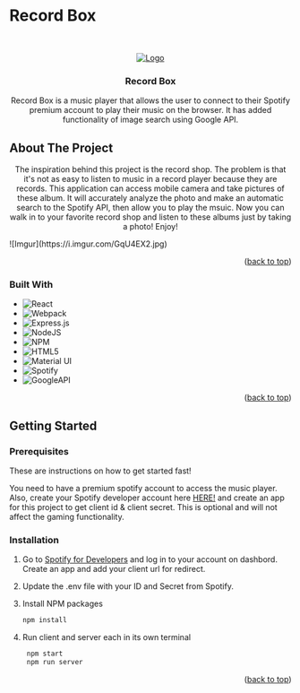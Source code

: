 # Record Box
<!-- Improved compatibility of back to top link: See: https://github.com/othneildrew/Best-README-Template/pull/73 -->
<a name="readme-top"></a>
<br />

<div align="center">
  <a href="https://github.com/heemo521/record-box">
    <!-- ******************************************************************** -->
    <img src="https://i.imgur.com/MD2iUYf.gif" alt="Logo">
  </a>

  <h3 align="center">Record Box</h3>

  <p align="center">
    Record Box is a music player that allows the user to connect to their Spotify premium account to play their music on the browser. It has added functionality of image search using Google API. 
  </p>
</div>

<!-- ABOUT THE PROJECT -->
## About The Project
 <p align="center">
  The inspiration behind this project is the record shop. The problem is that it's not as easy to listen to music in a record player because they are records. This application can access mobile camera and take pictures of these album. It will accurately analyze the photo and make an automatic search to the Spotify API, then allow you to play the msuic. Now you can walk in to your favorite record shop and listen to these albums just by taking a photo! Enjoy!
</p>
![Imgur](https://i.imgur.com/GqU4EX2.jpg)


<p align="right">(<a href="#readme-top">back to top</a>)</p>


### Built With
<div align="start">

* ![React](https://img.shields.io/badge/react-%2320232a.svg?style=for-the-badge&logo=react&logoColor=%2361DAFB) 
* ![Webpack](https://img.shields.io/badge/webpack-%238DD6F9.svg?style=for-the-badge&logo=webpack&logoColor=black) 
* ![Express.js](https://img.shields.io/badge/express.js-%23404d59.svg?style=for-the-badge&logo=express&logoColor=%2361DAFB) 
* ![NodeJS](https://img.shields.io/badge/node.js-6DA55F?style=for-the-badge&logo=node.js&logoColor=white) 
* ![NPM](https://img.shields.io/badge/NPM-%23000000.svg?style=for-the-badge&logo=npm&logoColor=white) 
* ![HTML5](https://img.shields.io/badge/html5-%23E34F26.svg?style=for-the-badge&logo=html5&logoColor=white)
* ![Material UI](https://img.shields.io/badge/Material%20UI-MUI-blue)
* ![Spotify](https://img.shields.io/badge/Spotify-1ED760?style=for-the-badge&logo=spotify&logoColor=white)
* ![GoogleAPI](https://img.shields.io/badge/Google-CCCCCC?style=for-the-badge&logo=google&logoColor=white)

<p align="right">(<a href="#readme-top">back to top</a>)</p>



<!-- GETTING STARTED -->
## Getting Started

### Prerequisites

These are instructions on how to get started fast!

You need to have a premium spotify account to access the music player.
Also, create your Spotify developer account here [HERE!]([HERE!](https://developer.spotify.com/dashboard/applications))
and create an app for this project to get client id & client secret. This is optional and will not affect the 
gaming functionality.

### Installation

1. Go to [Spotify for Developers](https://developer.spotify.com/) and log in to your account on dashbord. Create an app and add your client url for redirect.

2. Update the .env file with your ID and Secret from Spotify.

3. Install NPM packages
   ```sh
   npm install
   ```
4. Run client and server each in its own terminal
   ```sh
    npm start
    npm run server
   ```

<p align="right">(<a href="#readme-top">back to top</a>)</p>
